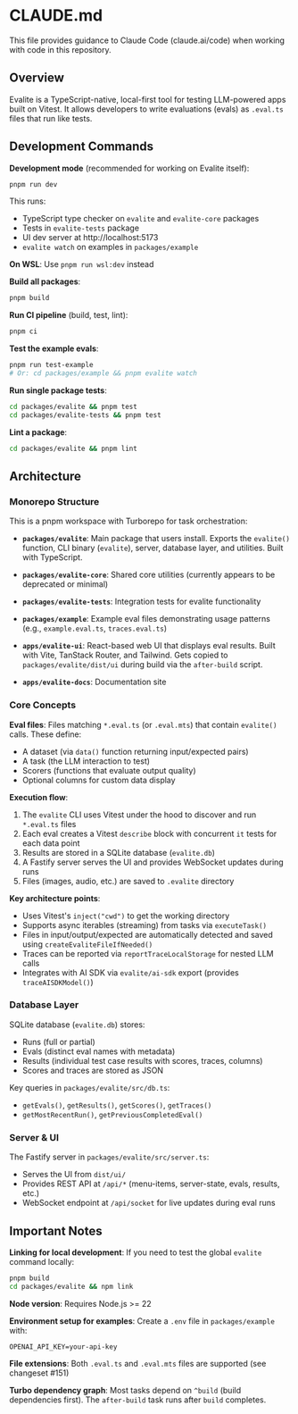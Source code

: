 # CLAUDE.md

This file provides guidance to Claude Code (claude.ai/code) when working with code in this repository.

## Overview

Evalite is a TypeScript-native, local-first tool for testing LLM-powered apps built on Vitest. It allows developers to write evaluations (evals) as `.eval.ts` files that run like tests.

## Development Commands

**Development mode** (recommended for working on Evalite itself):

```bash
pnpm run dev
```

This runs:

- TypeScript type checker on `evalite` and `evalite-core` packages
- Tests in `evalite-tests` package
- UI dev server at http://localhost:5173
- `evalite watch` on examples in `packages/example`

**On WSL**: Use `pnpm run wsl:dev` instead

**Build all packages**:

```bash
pnpm build
```

**Run CI pipeline** (build, test, lint):

```bash
pnpm ci
```

**Test the example evals**:

```bash
pnpm run test-example
# Or: cd packages/example && pnpm evalite watch
```

**Run single package tests**:

```bash
cd packages/evalite && pnpm test
cd packages/evalite-tests && pnpm test
```

**Lint a package**:

```bash
cd packages/evalite && pnpm lint
```

## Architecture

### Monorepo Structure

This is a pnpm workspace with Turborepo for task orchestration:

- **`packages/evalite`**: Main package that users install. Exports the `evalite()` function, CLI binary (`evalite`), server, database layer, and utilities. Built with TypeScript.

- **`packages/evalite-core`**: Shared core utilities (currently appears to be deprecated or minimal)

- **`packages/evalite-tests`**: Integration tests for evalite functionality

- **`packages/example`**: Example eval files demonstrating usage patterns (e.g., `example.eval.ts`, `traces.eval.ts`)

- **`apps/evalite-ui`**: React-based web UI that displays eval results. Built with Vite, TanStack Router, and Tailwind. Gets copied to `packages/evalite/dist/ui` during build via the `after-build` script.

- **`apps/evalite-docs`**: Documentation site

### Core Concepts

**Eval files**: Files matching `*.eval.ts` (or `.eval.mts`) that contain `evalite()` calls. These define:

- A dataset (via `data()` function returning input/expected pairs)
- A task (the LLM interaction to test)
- Scorers (functions that evaluate output quality)
- Optional columns for custom data display

**Execution flow**:

1. The `evalite` CLI uses Vitest under the hood to discover and run `*.eval.ts` files
2. Each eval creates a Vitest `describe` block with concurrent `it` tests for each data point
3. Results are stored in a SQLite database (`evalite.db`)
4. A Fastify server serves the UI and provides WebSocket updates during runs
5. Files (images, audio, etc.) are saved to `.evalite` directory

**Key architecture points**:

- Uses Vitest's `inject("cwd")` to get the working directory
- Supports async iterables (streaming) from tasks via `executeTask()`
- Files in input/output/expected are automatically detected and saved using `createEvaliteFileIfNeeded()`
- Traces can be reported via `reportTraceLocalStorage` for nested LLM calls
- Integrates with AI SDK via `evalite/ai-sdk` export (provides `traceAISDKModel()`)

### Database Layer

SQLite database (`evalite.db`) stores:

- Runs (full or partial)
- Evals (distinct eval names with metadata)
- Results (individual test case results with scores, traces, columns)
- Scores and traces are stored as JSON

Key queries in `packages/evalite/src/db.ts`:

- `getEvals()`, `getResults()`, `getScores()`, `getTraces()`
- `getMostRecentRun()`, `getPreviousCompletedEval()`

### Server & UI

The Fastify server in `packages/evalite/src/server.ts`:

- Serves the UI from `dist/ui/`
- Provides REST API at `/api/*` (menu-items, server-state, evals, results, etc.)
- WebSocket endpoint at `/api/socket` for live updates during eval runs

## Important Notes

**Linking for local development**: If you need to test the global `evalite` command locally:

```bash
pnpm build
cd packages/evalite && npm link
```

**Node version**: Requires Node.js >= 22

**Environment setup for examples**: Create a `.env` file in `packages/example` with:

```
OPENAI_API_KEY=your-api-key
```

**File extensions**: Both `.eval.ts` and `.eval.mts` files are supported (see changeset #151)

**Turbo dependency graph**: Most tasks depend on `^build` (build dependencies first). The `after-build` task runs after `build` completes.
